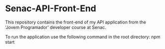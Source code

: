 # Senac-API-Front-End
This repository contains the front-end of my API application from the 'Jovem Programador' developer course at Senac.

To run the application use the following command in the root directory:
npm start
